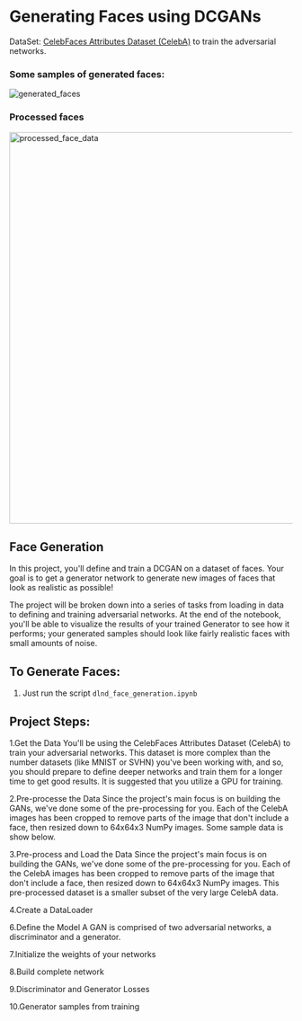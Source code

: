 
# Generating Faces using DCGANs 

DataSet: [CelebFaces Attributes Dataset (CelebA)](http://mmlab.ie.cuhk.edu.hk/projects/CelebA.html) to train the adversarial networks.

### Some samples of generated faces:
![generated_faces](https://user-images.githubusercontent.com/65017645/123641859-56298400-d840-11eb-9a5f-cdf1a5fd8cd3.png)


### Processed faces
<img width="697" alt="processed_face_data" src="https://user-images.githubusercontent.com/65017645/123641912-60e41900-d840-11eb-8679-d22e7a02624a.png">




## Face Generation
In this project, you'll define and train a DCGAN on a dataset of faces. Your goal is to get a generator network to generate new images of faces that look as realistic as possible!

The project will be broken down into a series of tasks from loading in data to defining and training adversarial networks. At the end of the notebook, you'll be able to visualize the results of your trained Generator to see how it performs; your generated samples should look like fairly realistic faces with small amounts of noise.


## To Generate Faces:
1. Just run the script ```dlnd_face_generation.ipynb```

## Project Steps:
1.Get the Data
You'll be using the CelebFaces Attributes Dataset (CelebA) to train your adversarial networks.
This dataset is more complex than the number datasets (like MNIST or SVHN) you've been working with, and so, you should prepare to define deeper networks and train them for a longer time to get good results. It is suggested that you utilize a GPU for training.

2.Pre-processe the Data
Since the project's main focus is on building the GANs, we've done some of the pre-processing for you. Each of the CelebA images has been cropped to remove parts of the image that don't include a face, then resized down to 64x64x3 NumPy images. Some sample data is show below.

3.Pre-process and Load the Data
Since the project's main focus is on building the GANs, we've done some of the pre-processing for you. Each of the CelebA images has been cropped to remove parts of the image that don't include a face, then resized down to 64x64x3 NumPy images. This pre-processed dataset is a smaller subset of the very large CelebA data.

4.Create a DataLoader

6.Define the Model
A GAN is comprised of two adversarial networks, a discriminator and a generator.

7.Initialize the weights of your networks

8.Build complete network

9.Discriminator and Generator Losses

10.Generator samples from training


